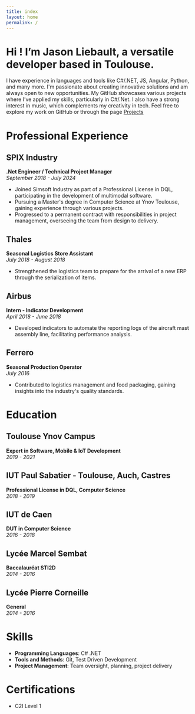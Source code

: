 ```yaml
---
title: index
layout: home
permalink: /
---
```


# Hi ! I’m Jason Liebault, a versatile developer based in Toulouse.

I have experience in languages and tools like C#/.NET, JS, Angular, Python, and many more. I'm passionate about creating innovative solutions and am always open to new opportunities. My GitHub showcases various projects where I’ve applied my skills, particularly in C#/.Net. I also have a strong interest in music, which complements my creativity in tech. Feel free to explore my work on GitHub or through the page [Projects](https://jaslieb.github.io/projects)

# Professional Experience

## SPIX Industry
**.Net Engineer / Technical Project Manager**  
*September 2018 - July 2024*

- Joined Simsoft Industry as part of a Professional License in DQL, participating in the development of multimodal software.
- Pursuing a Master's degree in Computer Science at Ynov Toulouse, gaining experience through various projects.
- Progressed to a permanent contract with responsibilities in project management, overseeing the team from design to delivery.

## Thales
**Seasonal Logistics Store Assistant**  
*July 2018 - August 2018*

- Strengthened the logistics team to prepare for the arrival of a new ERP through the serialization of items.

## Airbus
**Intern - Indicator Development**  
*April 2018 - June 2018*

- Developed indicators to automate the reporting logs of the aircraft mast assembly line, facilitating performance analysis.

## Ferrero
**Seasonal Production Operator**  
*July 2016*

- Contributed to logistics management and food packaging, gaining insights into the industry's quality standards.

# Education

## Toulouse Ynov Campus
**Expert in Software, Mobile & IoT Development**  
*2019 - 2021*

## IUT Paul Sabatier - Toulouse, Auch, Castres
**Professional License in DQL, Computer Science**  
*2018 - 2019*

## IUT de Caen
**DUT in Computer Science**  
*2016 - 2018*

## Lycée Marcel Sembat
**Baccalauréat STI2D**  
*2014 - 2016*

## Lycée Pierre Corneille
**General**  
*2014 - 2016*

# Skills

- **Programming Languages**: C# .NET
- **Tools and Methods**: Git, Test Driven Development
- **Project Management**: Team oversight, planning, project delivery

# Certifications

- C2I Level 1
